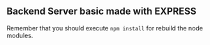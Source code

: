 ##  Backend Server basic made with EXPRESS

Remember that you should execute ``` npm install ``` for rebuild the node modules.